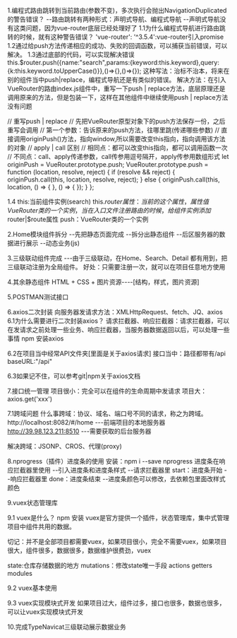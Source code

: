 1.编程式路由跳转到当前路由(参数不变)，多次执行会抛出NavigationDuplicated的警告错误？
--路由跳转有两种形式：声明式导航、编程式导航
--声明式导航没有这类问题，因为vue-router底层已经处理好了
1.1为什么编程式导航进行路由跳转的时候，就有这种警告错误？
   'vue-router': '^3.5.4':vue-router引入promise
1.2通过给push方法传递相应的成功、失败的回调函数，可以捕获当前错误，可以解决。
1.3通过底部的代码，可以实现解决错误
   this.$router.push({name:"search",params:{keyword:this.keyword},query:{k:this.keyword.toUpperCase()}},()=>{},()=>{});
这种写法：治标不治本，将来在别的组件当中push|replace，编程式导航还是有类似的错误。
解决方法：在引入VueRouter的路由index.js组件中，重写一下push | replace方法，底层原理还是调用原来的方法，但是包装一下，这样在其他组件中继续使用push | replace方法没有问题

// 重写push | replace
// 先把VueRouter原型对象下的push方法保存一份，之后重写会调用
// 第一个参数：告诉原来的push方法，往哪里跳(传递哪些参数)
// 直接调用originPush()方法，指向window,所以需要改变this指向，指向调用该方法的对象
// apply | call 区别
// 相同点：都可以改变this指向，都可以调用函数一次
// 不同点：call、apply传递参数，call传参用逗号隔开，apply传参用数组形式
let originPush = VueRouter.prototype.push;
VueRouter.prototype.push = function (location, resolve, reject) {
    if (resolve && reject) {
        originPush.call(this, location, resolve, reject);
    } else {
        originPush.call(this, location, () => { }, () => { });
    }
};

1.4
this:当前组件实例(search)
this.$router属性：当前的这个属性，属性值VueRouter类的一个实例，当在入口文件注册路由的时候，给组件实例添加$router|$route属性
push：VueRouter类的一个实例

2.Home模块组件拆分
--先把静态页面完成
--拆分出静态组件
--后区服务器的数据进行展示
--动态业务(js)

3.三级联动组件完成
---由于三级联动，在Home、Search、Detail 都有用到，把三级联动注册为全局组件。
好处：只需要注册一次，就可以在项目任意地方使用

4.其余静态组件
HTML + CSS + 图片资源----[结构，样式，图片资源]

5.POSTMAN测试接口

6.axios二次封装
向服务器发请求方法：XMLHttpRequest、fetch、JQ、axios
6.1为什么需要进行二次封装axios？
请求拦截器、响应拦截器：请求拦截器，可以在发请求之前处理一些业务、响应拦截器，当服务器数据返回以后，可以处理一些事情
npm 安装axios

6.2在项目当中经常API文件夹[里面是关于axios请求]
接口当中：路径都带有/api
baseURL:"/api"

6.3如果记不住，可以参考git|npm关于axios文档

7.接口统一管理
项目很小：完全可以在组件的生命周期中发请求
项目大：axios.get('xxx')

7.1跨域问题
什么事跨域：协议、域名、端口号不同的请求，称之为跨域。
http://localhost:8082/#/home   ---前端项目的本地服务器
http://39.98.123.211:8510   ---需要获取的后台服务器

解决跨域：JSONP、CROS、代理(proxy)

8.nprogress（插件）进度条的使用
安装：npm i --save nprogress 
进度条在响应拦截器里使用
--引入进度条和进度条样式
--请求拦截器里 start：进度条开始
--响应拦截器里 done：进度条结束
--进度条颜色可以修改，去依赖包里面改样式颜色

9.vuex状态管理库

9.1 vuex是什么？  npm 安装
vuex是官方提供一个插件，状态管理库，集中式管理项目中组件共用的数据。

切记：并不是全部项目都需要vuex，如果项目很小，完全不需要vuex，如果项目很大，组件很多，数据很多，数据维护很费劲，vuex

state:仓库存储数据的地方
mutations：修改state唯一手段
actions
getters
modules

9.2 vuex基本使用

9.3 vuex实现模块式开发
如果项目过大，组件过多，接口也很多，数据也很多，可以让vuex实现模块式开发

10.完成TypeNavicat三级联动展示数据业务


